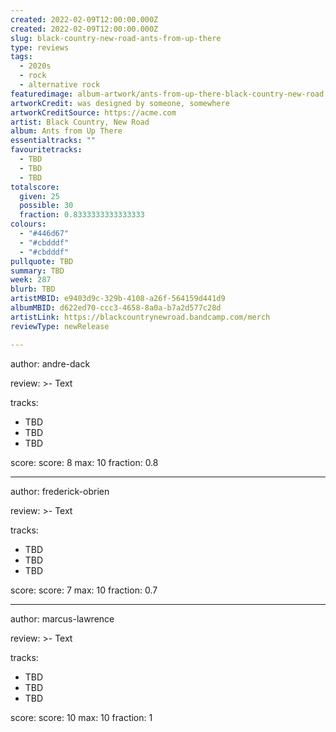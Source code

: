 ```yaml
---
created: 2022-02-09T12:00:00.000Z                            
created: 2022-02-09T12:00:00.000Z                           
slug: black-country-new-road-ants-from-up-there                                
type: reviews                                                
tags:                                                        
  - 2020s                                                    
  - rock
  - alternative rock
featuredimage: album-artwork/ants-from-up-there-black-country-new-road.jpg      
artworkCredit: was designed by someone, somewhere
artworkCreditSource: https://acme.com            
artist: Black Country, New Road
album: Ants from Up There
essentialtracks: ""
favouritetracks:                                            
  - TBD
  - TBD
  - TBD
totalscore:                                                  
  given: 25                                           
  possible: 30
  fraction: 0.8333333333333333
colours:
  - "#446d67"
  - "#cbdddf"
  - "#cbdddf"
pullquote: TBD                                 
summary: TBD
week: 287
blurb: TBD                                     
artistMBID: e9403d9c-329b-4108-a26f-564159d441d9
albumMBID: d622ed70-ccc3-4658-8a0a-b7a2d577c28d
artistLink: https://blackcountrynewroad.bandcamp.com/merch
reviewType: newRelease

---
```


author: andre-dack

review: >-
 Text


tracks:
  - TBD
  - TBD
  - TBD

score:
  score: 8
  max: 10
  fraction: 0.8

---

author: frederick-obrien

review: >-
 Text


tracks:
  - TBD
  - TBD
  - TBD

score:
  score: 7
  max: 10
  fraction: 0.7

---

author: marcus-lawrence

review: >-
 Text

tracks:
  - TBD
  - TBD
  - TBD

score:
  score: 10
  max: 10
  fraction: 1
